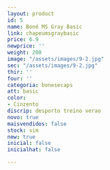 ```yaml
---
layout: product
id: 5
name: Boné MS Gray Basic
link: chapeumsgraybasic
price: 6.9
newprice: ''
weight: 200
image: "/assets/images/9-2.jpg"
sec: "/assets/images/9-2.jpg"
thir: ''
four: ''
categoria: bonesecaps
att: basic
color:
- Cinzento
discrip: desporto treino verao
novo: true
maisvendidos: false
stock: sim
new: true
inicial: false
inicialhat: false

---
```

